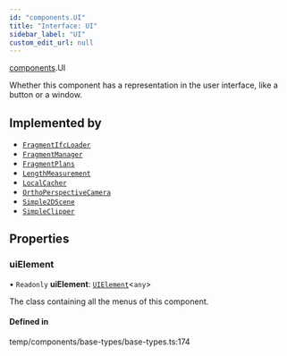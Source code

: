 ```yaml
---
id: "components.UI"
title: "Interface: UI"
sidebar_label: "UI"
custom_edit_url: null
---
```


[components](../modules/components.md).UI

Whether this component has a representation in the user
interface, like a button or a window.

## Implemented by

- [`FragmentIfcLoader`](../classes/components.FragmentIfcLoader.md)
- [`FragmentManager`](../classes/components.FragmentManager.md)
- [`FragmentPlans`](../classes/components.FragmentPlans.md)
- [`LengthMeasurement`](../classes/components.LengthMeasurement.md)
- [`LocalCacher`](../classes/components.LocalCacher.md)
- [`OrthoPerspectiveCamera`](../classes/components.OrthoPerspectiveCamera.md)
- [`Simple2DScene`](../classes/components.Simple2DScene.md)
- [`SimpleClipper`](../classes/components.SimpleClipper.md)

## Properties

### uiElement

• `Readonly` **uiElement**: [`UIElement`](../classes/components.UIElement.md)<`any`\>

The class containing all the menus of this component.

#### Defined in

temp/components/base-types/base-types.ts:174
